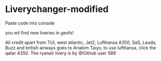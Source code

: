 # Liverychanger-modified

Paste code into console

you wil find new liveries in  geofs!

All credit apart from TUI, west atlantic, Jet2, Lufthansa A350, SaS, Lauda, Buzz and british airways goes to Ariakim Taiyo, to use lufthansa, click the qatar A350.
The ryanair livery is by @Github user 589
